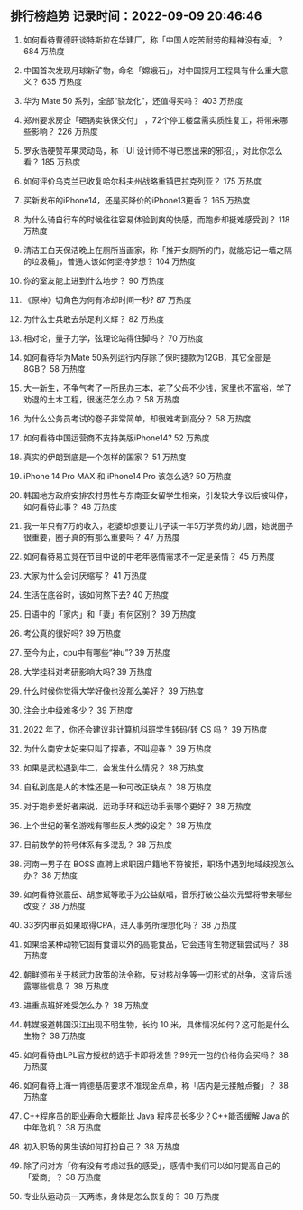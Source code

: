 
## 排行榜趋势 记录时间：2022-09-09 20:46:46
  
  1. 如何看待曹德旺谈特斯拉在华建厂，称「中国人吃苦耐劳的精神没有掉」？ 684 万热度
    
  2. 中国首次发现月球新矿物，命名「嫦娥石」，对中国探月工程具有什么重大意义？ 635 万热度
    
  3. 华为 Mate 50 系列，全部“骁龙化”，还值得买吗？ 403 万热度
    
  4. 郑州要求房企「砸锅卖铁保交付」 ，72个停工楼盘需实质性复工，将带来哪些影响？ 226 万热度
    
  5. 罗永浩硬赞苹果灵动岛，称「UI 设计师不得已憋出来的邪招」，对此你怎么看？ 185 万热度
    
  6. 如何评价乌克兰已收复哈尔科夫州战略重镇巴拉克列亚？ 175 万热度
    
  7. 买新发布的iPhone14，还是买降价的iPhone13更香？ 165 万热度
    
  8. 为什么骑自行车的时候往往容易体验到爽的快感，而跑步却挺难感受到？ 118 万热度
    
  9. 清洁工白天保洁晚上在厕所当画家，称「推开女厕所的门，就能忘记一墙之隔的垃圾桶」，普通人该如何坚持梦想？ 104 万热度
    
  10. 你的室友能上进到什么地步？ 90 万热度
    
  11. 《原神》切角色为何有冷却时间一秒? 87 万热度
    
  12. 为什么士兵敢去杀足利义辉？ 82 万热度
    
  13. 相对论，量子力学，弦理论站得住脚吗？ 70 万热度
    
  14. 如何看待华为Mate 50系列运行内存除了保时捷款为12GB，其它全部是8GB？ 58 万热度
    
  15. 大一新生，不争气考了一所民办三本，花了父母不少钱，家里也不富裕，学了劝退的土木工程，很迷茫怎么办？ 58 万热度
    
  16. 为什么公务员考试的卷子非常简单，却很难考到高分？ 58 万热度
    
  17. 如何看待中国运营商不支持美版iPhone14? 52 万热度
    
  18. 真实的伊朗到底是一个怎样的国家？ 51 万热度
    
  19. iPhone 14 Pro MAX 和 iPhone14 Pro 该怎么选? 50 万热度
    
  20. 韩国地方政府安排农村男性与东南亚女留学生相亲，引发较大争议后被叫停，如何看待此事？ 48 万热度
    
  21. 我一年只有7万的收入，老婆却想要让儿子读一年5万学费的幼儿园，她说圈子很重要，圈子真的有那么重要吗？ 47 万热度
    
  22. 如何看待易立竞在节目中说的中老年感情需求不一定是亲情？ 45 万热度
    
  23. 大家为什么会讨厌缩写？ 41 万热度
    
  24. 生活在底谷时，该如何熬下去? 40 万热度
    
  25. 日语中的「家内」和「妻」有何区别？ 39 万热度
    
  26. 考公真的很好吗? 39 万热度
    
  27. 至今为止，cpu中有哪些“神u”? 39 万热度
    
  28. 大学挂科对考研影响大吗? 39 万热度
    
  29. 什么时候你觉得大学好像也没那么美好？ 39 万热度
    
  30. 注会比中级难多少？ 39 万热度
    
  31. 2022 年了，你还会建议非计算机科班学生转码/转 CS 吗？ 39 万热度
    
  32. 为什么南安太妃来只叫了探春，不叫迎春？ 39 万热度
    
  33. 如果是武松遇到牛二，会发生什么情况？ 38 万热度
    
  34. 自私到底是人的本性还是一种可改正缺点？ 38 万热度
    
  35. 对于跑步爱好者来说，运动手环和运动手表哪个更好？ 38 万热度
    
  36. 上个世纪的著名游戏有哪些反人类的设定？ 38 万热度
    
  37. 目前数学的符号体系有多混乱？ 38 万热度
    
  38. 河南一男子在 BOSS 直聘上求职因户籍地不符被拒，职场中遇到地域歧视怎么办？ 38 万热度
    
  39. 如何看待张震岳、胡彦斌等歌手为公益献唱，音乐打破公益次元壁将带来哪些改变？ 38 万热度
    
  40. 33岁内审员如果取得CPA，进入事务所理想化吗？ 38 万热度
    
  41. 如果给某种动物它固有食谱以外的高能食品，它会违背生物逻辑尝试吗？ 38 万热度
    
  42. 朝鲜颁布关于核武力政策的法令称，反对核战争等一切形式的战争，这背后透露哪些信息？ 38 万热度
    
  43. 进重点班好难受怎么办？ 38 万热度
    
  44. 韩媒报道韩国汉江出现不明生物，长约 10 米，具体情况如何？这可能是什么生物？ 38 万热度
    
  45. 如何看待由LPL官方授权的选手卡即将发售？99元一包的价格你会买吗？ 38 万热度
    
  46. 如何看待上海一肯德基店要求不准现金点单，称「店内是无接触点餐」？ 38 万热度
    
  47. C++程序员的职业寿命大概能比 Java 程序员长多少？C++能否缓解 Java 的中年危机？ 38 万热度
    
  48. 初入职场的男生该如何打扮自己？ 38 万热度
    
  49. 除了问对方「你有没有考虑过我的感受」，感情中我们可以如何提高自己的「爱商」？ 38 万热度
    
  50. 专业队运动员一天两练，身体是怎么恢复的？ 38 万热度
    